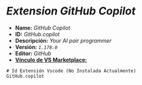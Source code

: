 <!-- Autor: Daniel Benjamin Perez Morales -->
<!-- GitHub: https://github.com/DanielBenjaminPerezMoralesDev13 -->
<!-- Gitlab: https://gitlab.com/DanielBenjaminPerezMoralesDev13 -->
<!-- Correo electrónico: danielperezdev@proton.me -->

# ***Extension GitHub Copilot***

- **Name:** *GitHub Copilot*
- **ID:** *GitHub.copilot*
- **Descripción:** *Your AI pair programmer*
- **Versión:** *`1.178.0`*
- **Editor:** *GitHub*
- **[Vínculo de VS Marketplace:](https://marketplace.visualstudio.com/items?itemName=GitHub.copilot "https://marketplace.visualstudio.com/items?itemName=GitHub.copilot")**

```plaintext
# Id Extensión Vscode (No Instalada Actualmente)
GitHub.copilot
```
